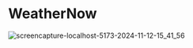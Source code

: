 # WeatherNow

![screencapture-localhost-5173-2024-11-12-15_41_56](https://github.com/user-attachments/assets/b33d4e61-bf56-4e71-9725-eb8137c5582f)

